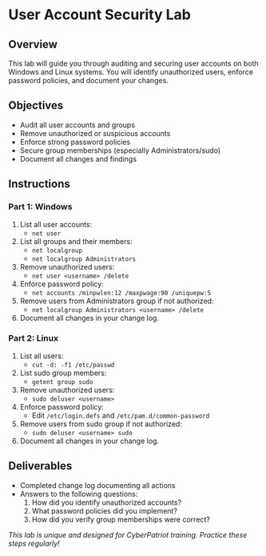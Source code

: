 # User Account Security Lab

## Overview

This lab will guide you through auditing and securing user accounts on both Windows and Linux systems. You will identify unauthorized users, enforce password policies, and document your changes.

## Objectives

- Audit all user accounts and groups
- Remove unauthorized or suspicious accounts
- Enforce strong password policies
- Secure group memberships (especially Administrators/sudo)
- Document all changes and findings

## Instructions

### Part 1: Windows

1. List all user accounts:
   - `net user`
2. List all groups and their members:
   - `net localgroup`
   - `net localgroup Administrators`
3. Remove unauthorized users:
   - `net user <username> /delete`
4. Enforce password policy:
   - `net accounts /minpwlen:12 /maxpwage:90 /uniquepw:5`
5. Remove users from Administrators group if not authorized:
   - `net localgroup Administrators <username> /delete`
6. Document all changes in your change log.

### Part 2: Linux

1. List all users:
   - `cut -d: -f1 /etc/passwd`
2. List sudo group members:
   - `getent group sudo`
3. Remove unauthorized users:
   - `sudo deluser <username>`
4. Enforce password policy:
   - Edit `/etc/login.defs` and `/etc/pam.d/common-password`
5. Remove users from sudo group if not authorized:
   - `sudo deluser <username> sudo`
6. Document all changes in your change log.

## Deliverables

- Completed change log documenting all actions
- Answers to the following questions:
  1. How did you identify unauthorized accounts?
  2. What password policies did you implement?
  3. How did you verify group memberships were correct?

*This lab is unique and designed for CyberPatriot training. Practice these steps regularly!*
